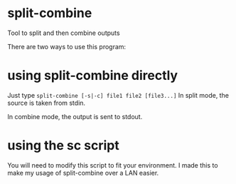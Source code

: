 # split-combine
Tool to split and then combine outputs

There are two ways to use this program:

# using split-combine directly
Just type `split-combine [-s|-c] file1 file2 [file3...]`
In split mode, the source is taken from stdin.

In combine mode, the output is sent to stdout.

# using the sc script
You will need to modify this script to fit your environment. I made this to make my usage
of split-combine over a LAN easier.

